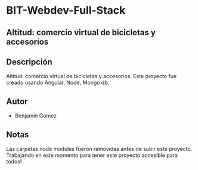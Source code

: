 # BIT-Webdev-Full-Stack

## Altitud: comercio virtual de bicicletas y accesorios

## Descripción
Altitud: comercio virtual de bicicletas y accesorios. Este proyecto fue creado usando Angular, Node, Mongo db.

## Autor
- Benjamin Gomez

## Notas
Las carpetas node modules fueron removidas antes de subir este proyecto. Trabajando en este momento para tener este proyecto accesible para todos!


